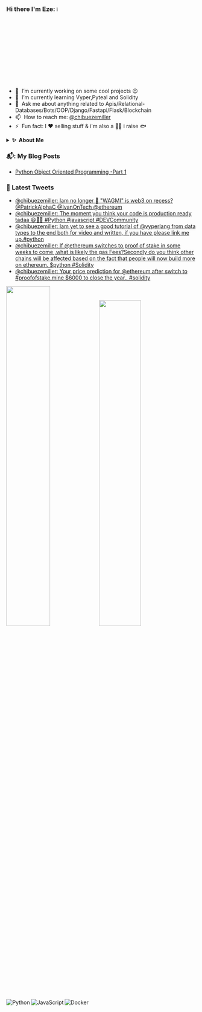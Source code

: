 ### Hi there I'm Eze: <img src="https://media.giphy.com/media/hvRJCLFzcasrR4ia7z/giphy.gif" width="5%">


- 🔭 &nbsp;I’m currently working on some cool projects :wink:
- 🌱 &nbsp;I’m currently learning Vyper,Pyteal and Solidity
- 💬 &nbsp;Ask me about anything related to Apis/Relational-Databases/Bots/OOP/Django/Fastapi/Flask/Blockchain
- 📫 &nbsp;How to reach me: [@chibuezemiller](https://twitter.com/chibuezemiller) 
- ⚡ &nbsp;Fun fact: I :heart: selling stuff  &  i'm also a 🧑‍🌾 i raise 🐟 



<details>
 <summary><b>✨&nbsp;&nbsp;About&nbsp;Me</b></summary>
  <br/>

I am a Sales and Business development professional with over 8 years of experience working for a fortune 500 company turned Fullstack Developer.

### Personal Story
I graduated with a Marketing Degree and have explored the business environment,i have worked in the pharmaceutical space as well as the fmcg sector, my job titles are as follows ;channel innovation executive,Trade marketing representative, Business Development Representaive,Distributor Developer and Sales Manager.

  As a Sales Manager I have Managed and led 11(Eleven) Business Development Represntative and 20 distributors.
  
I have noticed from experience that many business tasks are done manually which led to alot of down time, wastages and ineficiencies.
  
The above business problem of manual and tedious tasks sparked my interest to search for solution ,which led me to programming.
  
Python was my first language and because its the king of automation , it help me speedup processes,improve collaborations and infact i decided to solve the business problem from the side of 💻.


</details>



### 📬:  My Blog Posts
<!-- BLOG-POST-LIST:START -->
- [Python Object Oriented Programming -Part 1](https://ezemillz.hashnode.dev/python-object-oriented-programming-part-1)
<!-- BLOG-POST-LIST:END -->

### 📱 Latest Tweets

<!-- TWITTER:START -->
- [@chibuezemiller: Iam no longer 👀 &quot;WAGMI&quot; is web3 on recess? @PatrickAlphaC @IvanOnTech @ethereum](https://twitter.com/chibuezemiller/status/1560994738836279300)
- [@chibuezemiller: The moment you think your code is production ready tadaa 😆🤣🤣 #Python #javascript #DEVCommunity](https://twitter.com/chibuezemiller/status/1558177254999474176)
- [@chibuezemiller: Iam yet to see a good tutorial of @vyperlang from data types to the end both for video and written, if you have please link me up.#python](https://twitter.com/chibuezemiller/status/1558142146993160192)
- [@chibuezemiller: If @ethereum switches to proof of stake in some weeks to come ,what is likely the gas Fees?Secondly do you think other chains will be affected based on the fact that people will now build more on ethereum. $python #Solidity](https://twitter.com/chibuezemiller/status/1556946948627767296)
- [@chibuezemiller: Your price prediction for @ethereum after switch to #proofofstake.mine $6000 to close the year.. #solidity](https://twitter.com/chibuezemiller/status/1555880279797112832)
<!-- TWITTER:END -->







<p float="left">
<img   " width="48%" src ="https://github-readme-stats.vercel.app/api?username=ChibuezeOnejeme&show_icons=true&theme=cobalt" />                                            <img   " width="47%"  src ="https://github-readme-stats.vercel.app/api/top-langs/?username=ChibuezeOnejeme&layout=compact"/>
<p/>
<img align="left" alt ="Python"    src="https://img.shields.io/badge/python-3670A0?style=for-the-badge&logo=python&logoColor=ffdd54"/>
<img align="left" alt="JavaScript" src="https://img.shields.io/badge/javascript-%23323330.svg?style=for-the-badge&logo=javascript&logoColor=%23F7DF1E"/>
<img align="left" alt="Docker"     src="https://img.shields.io/badge/docker-%230db7ed.svg?style=for-the-badge&logo=docker&logoColor=white"/>
